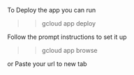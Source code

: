 To Deploy the app you can run

>> gcloud app deploy

Follow the prompt instructions to set it up

>> gcloud app browse

or Paste your url to new tab
